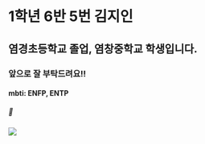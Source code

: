 # 1학년 6반 5번 김지인
## 염경초등학교 졸업, 염창중학교 학생입니다.
###  앞으로 잘 부탁드려요!!
####  mbti: ENFP, ENTP
#####  🥰
![](http://yumchang.sen.ms.kr/dggb/module/file/selectImageView.do?atchFileId=1325330&fileSn=0) 


